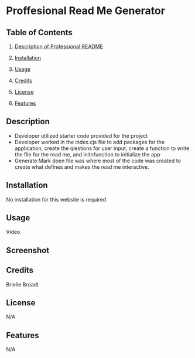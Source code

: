 # Proffesional Read Me Generator

## Table of Contents


1. [Description of Professional README](#description)

2. [Installation](#installation)

3. [Usage](#usage)

4. [Credits](#credits)

5. [License](#license)

6. [Features](#features)

## Description
* Developer utilized starter code provided for the project
* Developer worked in the index.cjs file to add packages for the application, create the qiestions for user input, create a function to write the file for the read me, and initnfunction to initialize the app
* Generate Mark doen file was where most of the code was created to create what defines and makes the read me interactive.



## Installation
No installation for this website is required

## Usage
Video

## Screenshot



## Credits
Brielle Broadt

## License 
N/A
## Features
N/A